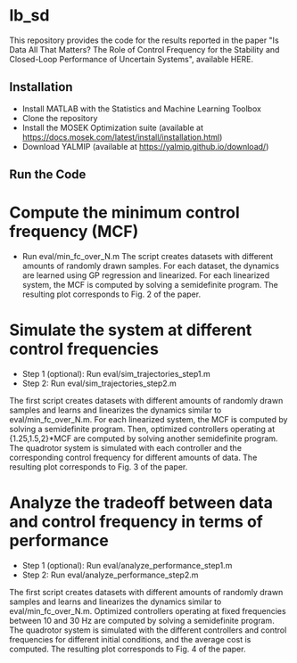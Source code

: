 # lb_sd
This repository provides the code for the results reported in the paper "Is Data All That Matters? The Role of Control Frequency for the Stability and Closed-Loop Performance of Uncertain Systems", available HERE.

## Installation
- Install MATLAB with the Statistics and Machine Learning Toolbox
- Clone the repository
- Install the MOSEK Optimization suite (available at https://docs.mosek.com/latest/install/installation.html)
- Download YALMIP (available at https://yalmip.github.io/download/) 

## Run the Code
# Compute the minimum control frequency (MCF)
- Run eval/min_fc_over_N.m
The script creates datasets with different amounts of randomly drawn samples. For each dataset, the dynamics are learned using GP regression and linearized. For each linearized system, the MCF is computed by solving a semidefinite program.
The resulting plot corresponds to Fig. 2 of the paper.


# Simulate the system at different control frequencies
- Step 1 (optional): Run eval/sim_trajectories_step1.m
- Step 2: Run eval/sim_trajectories_step2.m

The first script creates datasets with different amounts of randomly drawn samples and learns and linearizes the dynamics similar to eval/min_fc_over_N.m. For each linearized system, the MCF is computed by solving a semidefinite program. Then, optimized controllers operating at {1.25,1.5,2}*MCF are computed by solving another semidefinite program. The quadrotor system is simulated with each controller and the corresponding control frequency for different amounts of data.
The resulting plot corresponds to Fig. 3 of the paper.

# Analyze the tradeoff between data and control frequency in terms of performance
- Step 1 (optional): Run eval/analyze_performance_step1.m
- Step 2: Run eval/analyze_performance_step2.m

The first script creates datasets with different amounts of randomly drawn samples and learns and linearizes the dynamics similar to eval/min_fc_over_N.m. Optimized controllers operating at fixed frequencies between 10 and 30 Hz are computed by solving a semidefinite program. The quadrotor system is simulated with the different controllers and control frequencies for different initial conditions, and the average cost is computed.
The resulting plot corresponds to Fig. 4 of the paper.
